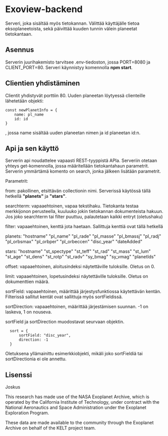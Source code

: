 # Exoview-backend

Serveri, joka sisältää myös tietokannan. Välittää käyttäjälle tietoa eksoplaneetoista, sekä päivittää kuuden tunnin välein planeetat tietokantaan.

## Asennus

Serverin juurihakemisto tarvitsee .env-tiedoston, jossa PORT=8080 ja CLIENT_PORT=80. Serveri käynnistyy komennolla **npm start**.

## Clientien yhdistäminen

Clientit yhdistyvät porttiin 80. Uuden planeetan löytyessä clienteille lähetetään objekti:

```
const newPlanetInfo = {
    name: pl_name
    id: id
}
```

, jossa name sisältää uuden planeetan nimen ja id planeetan id:n.

## Api ja sen käyttö

Serverin api noudattelee vapaasti REST-tyyppistä APIa. Serveriin otetaan yhteys get-komennolla, jossa määritellään tietokantahaun parametrit. Serverin ymmärtämä komento on search, jonka jälkeen lisätään parametrit.

Parametrit:

from: pakollinen, etsittävän collectionin nimi. Serverissä käytössä tällä hetkellä **"planets"** ja **"stars"**.

searchterm: vapaaehtoinen, vapaa tekstihaku. Tietokanta testaa merkkijonon perusteella, kuuluuko jokin tietokannan dokumenteista hakuun. Jos joko searchterm tai filter puuttuu, palautetaan kaikki entryt (oletushaku)

filter: vapaaehtoinen, kenttä jota haetaan. Sallittuja kenttiä ovat tällä hetkellä

planets:
    "hostname"
    "pl_name"
    "pl_rade"
    "pl_masse"
    "pl_bmassj"
    "pl_radj"
    "pl_orbsmax"
    "pl_orbper"
    "pl_orbeccen"
    "disc_year"
    "dateAdded"

stars:
    "hostname"
    "st_spectype"
    "st_teff"
    "st_rad"
    "st_mass"
    "st_lum"
    "st_age"
    "st_dens"
    "st_rotp"
    "st_radv"
    "sy_bmag"
    "sy_vmag"
    "planetIds"

offset: vapaaehtoinen, aloitusindeksi näytettäville tuloksille. Oletus on 0.

limit: vapaaehtoinen, lopetusindeksi näytettäville tuloksille. Oletus on dokumenttien määrä.

sortField: vapaaehtoinen, määrittää järjestysfunktiossa käytettävän kentän. Filterissä sallitut kentät ovat sallittuja myös sortFieldissä.

sortDirection: vapaaehtoinen, määrittää järjestämisen suunnan. -1 on laskeva, 1 on nouseva.

sortField ja sortDirection muodostavat seurvaan objektin.

```
  sort = {
      sortField: "disc_year",
      direction: -1
  }
```

Oletuksena yllämainittu esimerkkiobjekti, mikäli joko sortFieldiä tai sortDirectionia ei ole annettu.

## Lisenssi

Joskus

This research has made use of the NASA Exoplanet Archive, which is operated by the California Institute of Technology, under contract with the National Aeronautics and Space Administration under the Exoplanet Exploration Program.

These data are made available to the community through the Exoplanet Archive on behalf of the KELT project team.
